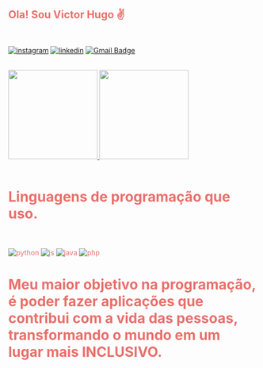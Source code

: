 


<font color="#E96F6B">

## Ola! Sou Victor Hugo ✌️</br></br>

[![instagram](https://img.shields.io/badge/Instagram-E4405F?style=for-the-badge&logo=instagram&logoColor=white)](https://www.instagram.com/victo_toledoh/)
[![linkedin](https://img.shields.io/badge/LinkedIn-0077B5?style=for-the-badge&logo=linkedin&logoColor=white
)](https://www.linkedin.com/in/victor-hugo-toledo-vieira-24920018a)
[![Gmail Badge](https://img.shields.io/badge/-Gmail-c14438?style=for-the-badge&logo=Gmail&logoColor=white&link=mailto:seuemail)](mailto:hugotoledovi@gmail.com)


</br>
<div>
<a href="https://github.com/seu-usuário-aqui">
<img height="180em" src="https://github-readme-stats.vercel.app/api/top-langs/?username=hugotoledovi&layout=compact&langs_count=7&theme=dracula"/>
<img height="180em" src="https://github-readme-stats.vercel.app/api?username=hugotoledovi&show_icons=true&theme=dracula&include_all_commits=true&count_private=true"/>
 <div> </a></br>
<font color="#E96F6B">

# Linguagens de programação que uso. </br></br> </a> </a>
![python](https://img.shields.io/badge/Python-3776AB?style=for-the-badge&logo=python&logoColor=white)
![js](https://img.shields.io/badge/JavaScript-F7DF1E?style=for-the-badge&logo=javascript&logoColor=black)
![java](https://img.shields.io/badge/Java-ED8B00?style=for-the-badge&logo=java&logoColor=white)
![php](	https://img.shields.io/badge/PHP-777BB4?style=for-the-badge&logo=php&logoColor=white)

</a>
<font color='#E96F6B'>

# Meu maior objetivo na programação, é poder fazer aplicações que contribui com a vida das pessoas, transformando o mundo em um lugar mais INCLUSIVO.
